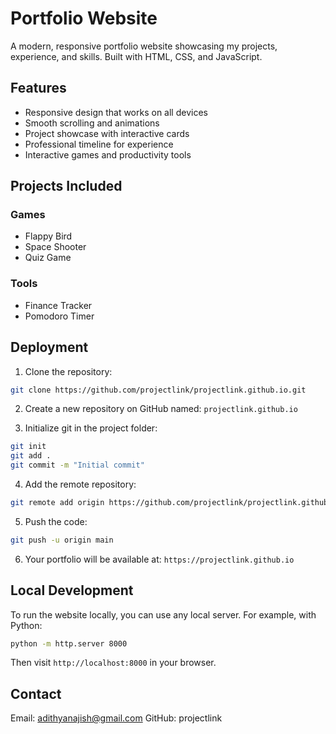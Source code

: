 # Portfolio Website

A modern, responsive portfolio website showcasing my projects, experience, and skills. Built with HTML, CSS, and JavaScript.

## Features

- Responsive design that works on all devices
- Smooth scrolling and animations
- Project showcase with interactive cards
- Professional timeline for experience
- Interactive games and productivity tools

## Projects Included

### Games
- Flappy Bird
- Space Shooter
- Quiz Game

### Tools
- Finance Tracker
- Pomodoro Timer

## Deployment

1. Clone the repository:
```bash
git clone https://github.com/projectlink/projectlink.github.io.git
```

2. Create a new repository on GitHub named: `projectlink.github.io`

3. Initialize git in the project folder:
```bash
git init
git add .
git commit -m "Initial commit"
```

4. Add the remote repository:
```bash
git remote add origin https://github.com/projectlink/projectlink.github.io.git
```

5. Push the code:
```bash
git push -u origin main
```

6. Your portfolio will be available at: `https://projectlink.github.io`

## Local Development

To run the website locally, you can use any local server. For example, with Python:

```bash
python -m http.server 8000
```

Then visit `http://localhost:8000` in your browser.

## Contact

Email: adithyanajish@gmail.com
GitHub: projectlink